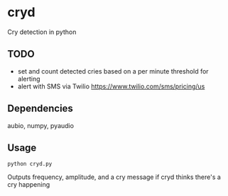 # cryd
Cry detection in python

## TODO
* set and count detected cries based on a per minute threshold for alerting
* alert with SMS via Twilio https://www.twilio.com/sms/pricing/us

## Dependencies 
aubio, numpy, pyaudio

## Usage
`python cryd.py`

Outputs frequency, amplitude, and a cry message if cryd thinks there's a cry happening

